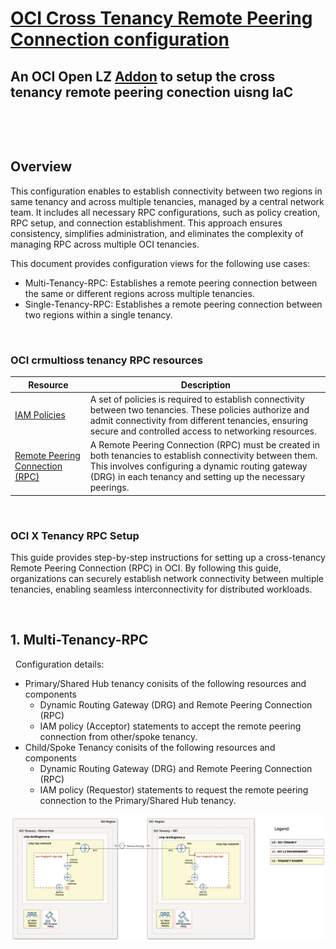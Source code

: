 
# **[OCI Cross Tenancy Remote Peering Connection configuration](#)**
## **An OCI Open LZ [Addon](#) to setup the cross tenancy remote peering conection uisng IaC**

&nbsp; 

&nbsp;

## **Overview**
This configuration enables to establish connectivity between two regions in same tenancy and across multiple tenancies, managed by a central network team. It includes all necessary RPC configurations, such as policy creation, RPC setup, and connection establishment. This approach ensures consistency, simplifies administration, and eliminates the complexity of managing RPC across multiple OCI tenancies.

This document provides configuration views for the following use cases:
- Multi-Tenancy-RPC: Establishes a remote peering connection between the same or different regions across multiple tenancies.
- Single-Tenancy-RPC: Establishes a remote peering connection between two regions within a single tenancy.


&nbsp;

### OCI crmultioss tenancy RPC resources

| Resource | Description |
| - | - |
| [IAM Policies](https://docs.oracle.com/en-us/iaas/Content/Identity/Concepts/policies.htm) | A set of policies is required to establish connectivity between two tenancies. These policies authorize and admit connectivity from different tenancies, ensuring secure and controlled access to networking resources. |
| [Remote Peering Connection (RPC)](https://docs.oracle.com/en-us/iaas/Content/Network/Tasks/drg-rpc-create.htm#drg-rpc-create) | A Remote Peering Connection (RPC) must be created in both tenancies to establish connectivity between them. This involves configuring a dynamic routing gateway (DRG) in each tenancy and setting up the necessary peerings. |


&nbsp;

### OCI X Tenancy RPC Setup
This guide provides step-by-step instructions for setting up a cross-tenancy Remote Peering Connection (RPC) in OCI. By following this guide, organizations can securely establish network connectivity between multiple tenancies, enabling seamless interconnectivity for distributed workloads. 

&nbsp;

## 1. Multi-Tenancy-RPC
&nbsp;
Configuration details:
  - Primary/Shared Hub tenancy conisits of the following resources and components
    - Dynamic Routing Gateway (DRG) and Remote Peering Connection (RPC)
    - IAM policy (Acceptor) statements to accept the remote peering connection from other/spoke tenancy. 
  - Child/Spoke Tenancy conisits of the following resources and components
    - Dynamic Routing Gateway (DRG) and Remote Peering Connection (RPC)
    - IAM policy (Requestor) statements to request the remote peering connection to the Primary/Shared Hub tenancy. 

<img src="images/x-tenancy.png" width="900" height="value">

&nbsp;

